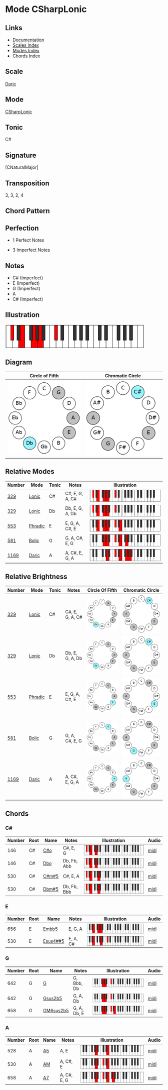 # Mode CSharpLonic

## Links

- [Documentation](README.md)
- [Scales Index](Scales.md)
- [Modes Index](Modes.md)
- [Chords Index](Chords.md)

## Scale

[Daric](ScaleDaric.md)

## Mode

[CSharpLonic](ModeCSharpLonic.md)

## Tonic

C#

## Signature

[CNaturalMajor]

## Transposition

3, 3, 2, 4

## Chord Pattern



## Perfection

 - 1 Perfect Notes

 - 3 Imperfect Notes

## Notes

- C# (Imperfect)
- E (Imperfect)
- G (Imperfect)
- A
- C# (Imperfect)

## Illustration

![CSharpLonic](ModeCSharpLonic.png)

## Diagram

| Circle of Fifth | Chromatic Circle |
|-----------------|------------------|
| ![CSharpLonic](CircleOfFifthModeCSharpLonic.png) | ![CSharpLonic](ChromaticCircleModeCSharpLonic.png) |
## Relative Modes

| Number | Mode | Tonic | Notes | Illustration |
|--------|------|-------|-------|--------------|
| [329](https://ianring.com/musictheory/scales/329) | [Lonic](ModeLonic.md) | C# | C#, E, G, A, C# | ![CSharpLonic](ModeCSharpLonic.png) |
| [329](https://ianring.com/musictheory/scales/329) | [Lonic](ModeLonic.md) | Db | Db, E, G, A, Db | ![DFlatLonic](ModeDFlatLonic.png) |
| [553](https://ianring.com/musictheory/scales/553) | [Phradic](ModePhradic.md) | E | E, G, A, C#, E | ![ENaturalPhradic](ModeENaturalPhradic.png) |
| [581](https://ianring.com/musictheory/scales/581) | [Bolic](ModeBolic.md) | G | G, A, C#, E, G | ![GNaturalBolic](ModeGNaturalBolic.png) |
| [1169](https://ianring.com/musictheory/scales/1169) | [Daric](ModeDaric.md) | A | A, C#, E, G, A | ![ANaturalDaric](ModeANaturalDaric.png) |
## Relative Brightness

| Number | Mode | Tonic | Notes | Circle Of Fifth | Chromatic Circle |
|--------|------|-------|-------|-----------------|------------------|
| [329](https://ianring.com/musictheory/scales/329) | [Lonic](ModeLonic.md) | C# | C#, E, G, A, C# | ![CSharpLonic](CircleOfFifthModeCSharpLonic.png) | ![CSharpLonic](ChromaticCircleModeCSharpLonic.png) 
| [329](https://ianring.com/musictheory/scales/329) | [Lonic](ModeLonic.md) | Db | Db, E, G, A, Db | ![DFlatLonic](CircleOfFifthModeDFlatLonic.png) | ![DFlatLonic](ChromaticCircleModeDFlatLonic.png) 
| [553](https://ianring.com/musictheory/scales/553) | [Phradic](ModePhradic.md) | E | E, G, A, C#, E | ![ENaturalPhradic](CircleOfFifthModeENaturalPhradic.png) | ![ENaturalPhradic](ChromaticCircleModeENaturalPhradic.png) 
| [581](https://ianring.com/musictheory/scales/581) | [Bolic](ModeBolic.md) | G | G, A, C#, E, G | ![GNaturalBolic](CircleOfFifthModeGNaturalBolic.png) | ![GNaturalBolic](ChromaticCircleModeGNaturalBolic.png) 
| [1169](https://ianring.com/musictheory/scales/1169) | [Daric](ModeDaric.md) | A | A, C#, E, G, A | ![ANaturalDaric](CircleOfFifthModeANaturalDaric.png) | ![ANaturalDaric](ChromaticCircleModeANaturalDaric.png) 

## Chords

### C#

| Number | Root | Name | Notes | Illustration | Audio |
|--------|------|------|-------|--------------|-------|
| 146 | C# | [C#o](ChordCSharpDiminished.md) | C#, E, G | ![C#o](ChordCSharpDiminishedRootPosition.png) | [midi](ChordCSharpDiminishedRootPosition.mid) |
| 146 | C# | [Dbo](ChordDFlatDiminished.md) | Db, Fb, Abb | ![Dbo](ChordDFlatDiminishedRootPosition.png) | [midi](ChordDFlatDiminishedRootPosition.mid) |
| 530 | C# | [C#m#5](ChordCSharpMinorSharpFifth.md) | C#, E, A | ![C#m#5](ChordCSharpMinorSharpFifthRootPosition.png) | [midi](ChordCSharpMinorSharpFifthRootPosition.mid) |
| 530 | C# | [Dbm#5](ChordDFlatMinorSharpFifth.md) | Db, Fb, Bbb | ![Dbm#5](ChordDFlatMinorSharpFifthRootPosition.png) | [midi](ChordDFlatMinorSharpFifthRootPosition.mid) |

### E

| Number | Root | Name | Notes | Illustration | Audio |
|--------|------|------|-------|--------------|-------|
| 656 | E | [Embb5](ChordENaturalMinorDoubleFlatFifth.md) | E, G, A | ![Embb5](ChordENaturalMinorDoubleFlatFifthRootPosition.png) | [midi](ChordENaturalMinorDoubleFlatFifthRootPosition.mid) |
| 530 | E | [Esus4##5](ChordENaturalSuspendedFourthDoubleSharpFifth.md) | E, A, C# | ![Esus4##5](ChordENaturalSuspendedFourthDoubleSharpFifthRootPosition.png) | [midi](ChordENaturalSuspendedFourthDoubleSharpFifthRootPosition.mid) |

### G

| Number | Root | Name | Notes | Illustration | Audio |
|--------|------|------|-------|--------------|-------|
| 642 | G | [G](ChordGNaturalDiminishedFlatThird.md) | G, Bbb, Db | ![G](ChordGNaturalDiminishedFlatThirdRootPosition.png) | [midi](ChordGNaturalDiminishedFlatThirdRootPosition.mid) |
| 642 | G | [Gsus2b5](ChordGNaturalSuspendedSecondFlatFifth.md) | G, A, Db | ![Gsus2b5](ChordGNaturalSuspendedSecondFlatFifthRootPosition.png) | [midi](ChordGNaturalSuspendedSecondFlatFifthRootPosition.mid) |
| 658 | G | [GM6sus2b5](ChordGNaturalMajorSixthSuspendedSecondFlatFifth.md) | G, A, Db, E | ![GM6sus2b5](ChordGNaturalMajorSixthSuspendedSecondFlatFifthRootPosition.png) | [midi](ChordGNaturalMajorSixthSuspendedSecondFlatFifthRootPosition.mid) |

### A

| Number | Root | Name | Notes | Illustration | Audio |
|--------|------|------|-------|--------------|-------|
| 528 | A | [A5](ChordANaturalPowerChord.md) | A, E | ![A5](ChordANaturalPowerChordRootPosition.png) | [midi](ChordANaturalPowerChordRootPosition.mid) |
| 530 | A | [AM](ChordANaturalMajor.md) | A, C#, E | ![AM](ChordANaturalMajorRootPosition.png) | [midi](ChordANaturalMajorRootPosition.mid) |
| 658 | A | [A7](ChordANaturalDominantSeventh.md) | A, C#, E, G | ![A7](ChordANaturalDominantSeventhRootPosition.png) | [midi](ChordANaturalDominantSeventhRootPosition.mid) |

